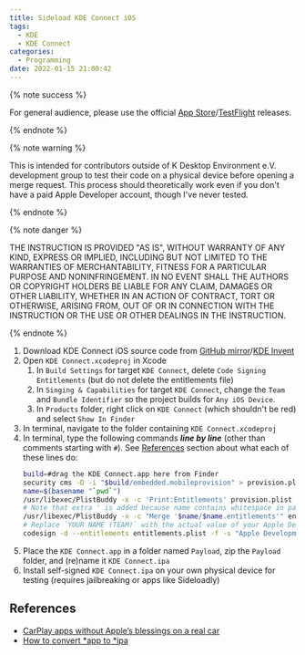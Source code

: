 ```yaml
---
title: Sideload KDE Connect iOS
tags:
  - KDE
  - KDE Connect
categories:
  - Programming
date: 2022-01-15 21:00:42
---
```


{% note success %}

For general audience, please use the official [App Store](https://apps.apple.com/app/kde-connect/id1580245991)/[TestFlight](https://testflight.apple.com/join/vxCluwBF) releases.

{% endnote %}

<!-- more -->

{% note warning %}

This is intended for contributors outside of K Desktop Environment e.V. development group to test their code on a physical device before opening a merge request. This process should theoretically work even if you don't have a paid Apple Developer account, though I've never tested.

{% endnote %}

{% note danger %}

THE INSTRUCTION IS PROVIDED "AS IS", WITHOUT WARRANTY OF ANY KIND, EXPRESS OR IMPLIED, INCLUDING BUT NOT LIMITED TO THE WARRANTIES OF MERCHANTABILITY, FITNESS FOR A PARTICULAR PURPOSE AND NONINFRINGEMENT. IN NO EVENT SHALL THE AUTHORS OR COPYRIGHT HOLDERS BE LIABLE FOR ANY CLAIM, DAMAGES OR OTHER LIABILITY, WHETHER IN AN ACTION OF CONTRACT, TORT OR OTHERWISE, ARISING FROM, OUT OF OR IN CONNECTION WITH THE INSTRUCTION OR THE USE OR OTHER DEALINGS IN THE INSTRUCTION.

{% endnote %}

1. Download KDE Connect iOS source code from [GitHub mirror](https://github.com/KDE/kdeconnect-ios)/[KDE Invent](https://invent.kde.org/network/kdeconnect-ios)
2. Open `KDE Connect.xcodeproj` in Xcode
   1. In `Build Settings` for target `KDE Connect`, delete `Code Signing Entitlements` (but do not delete the entitlements file)
   2. In `Singing & Capabilities` for target `KDE Connect`, change the `Team` and `Bundle Identifier` so the project builds for `Any iOS Device`.
   3. In `Products` folder, right click on `KDE Connect` (which shouldn't be red) and select `Show In Finder`
2. In terminal, navigate to the folder containing `KDE Connect.xcodeproj`
3. In terminal, type the following commands ***line by line*** (other than comments starting with `#`). See [References](#references) section about what each of these lines do:
   ```sh
   build=#drag the KDE Connect.app here from Finder
   security cms -D -i "$build/embedded.mobileprovision" > provision.plist
   name=$(basename "`pwd`")
   /usr/libexec/PlistBuddy -x -c 'Print:Entitlements' provision.plist > entitlements.plist
   # Note that extra ' is added because name contains whitespace in path
   /usr/libexec/PlistBuddy -x -c "Merge '$name/$name.entitlements'" entitlements.plist
   # Replace `YOUR NAME (TEAM)` with the actual value of your Apple Development Certificate name (found in KeyChain Access)
   codesign -d --entitlements entitlements.plist -f -s "Apple Development: YOUR NAME (TEAM)" $build
   ```
4. Place the `KDE Connect.app` in a folder named `Payload`, zip the `Payload` folder, and (re)name it `KDE Connect.ipa`
5. Install self-signed `KDE Connect.ipa` on your own physical device for testing (requires jailbreaking or apps like Sideloadly)

## References

- [CarPlay apps without Apple’s blessings on a real car](https://fotidim.com/carplay-apps-without-entitlements-in-an-actual-car-37a708758262)
- [How to convert *app to *ipa](https://gist.github.com/bananita/8039021)
